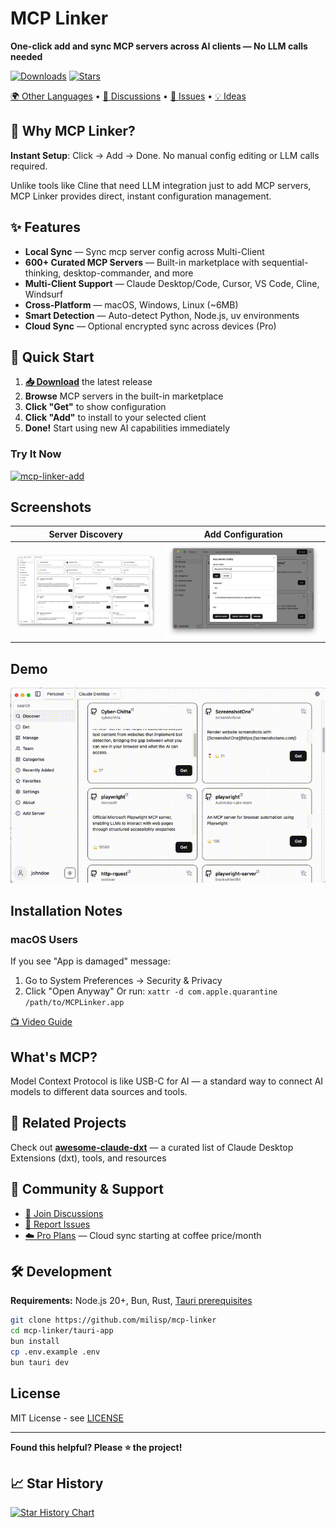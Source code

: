 # MCP Linker

**One-click add and sync MCP servers across AI clients — No LLM calls needed**

[![Downloads](https://img.shields.io/github/downloads/milisp/mcp-linker/total.svg)](https://github.com/milisp/mcp-linker/releases)
[![Stars](https://img.shields.io/github/stars/milisp/mcp-linker?style=social)](https://github.com/milisp/mcp-linker/stargazers)

[🌍 Other Languages](./readme/) • [💬 Discussions](https://github.com/milisp/mcp-linker/discussions) • [🐛 Issues](https://github.com/milisp/mcp-linker/issues) •  [💡 Ideas](https://github.com/milisp/mcp-linker/discussions/categories/ideas)

## 🚀 Why MCP Linker?

**Instant Setup**: Click → Add → Done. No manual config editing or LLM calls required.

Unlike tools like Cline that need LLM integration just to add MCP servers, MCP Linker provides direct, instant configuration management.

## ✨ Features

- **Local Sync** — Sync mcp server config across Multi-Client
- **600+ Curated MCP Servers** — Built-in marketplace with sequential-thinking, desktop-commander, and more
- **Multi-Client Support** — Claude Desktop/Code, Cursor, VS Code, Cline, Windsurf
- **Cross-Platform** — macOS, Windows, Linux (~6MB)
- **Smart Detection** — Auto-detect Python, Node.js, uv environments
- **Cloud Sync** — Optional encrypted sync across devices (Pro)

## 🚀 Quick Start

1. **[📥 Download](https://github.com/milisp/mcp-linker/releases)** the latest release
2. **Browse** MCP servers in the built-in marketplace
3. **Click "Get"** to show configuration
4. **Click "Add"** to install to your selected client
5. **Done!** Start using new AI capabilities immediately

### Try It Now
[![mcp-linker-add](https://img.shields.io/badge/Add%20Sequential--Thinking-Try%20Now-blue?logo=link)](https://www.mcp-linker.store/install-app?name=sequential-thinking&autoSubmit=true&config=eyJzZXF1ZW50aWFsLXRoaW5raW5nIjp7ImNvbW1hbmQiOiJucHgiLCJhcmdzIjpbIi15IiwiQG1vZGVsY29udGV4dHByb3RvY29sL3NlcnZlci1zZXF1ZW50aWFsLXRoaW5raW5nIl19fQ==)

## Screenshots

| Server Discovery | Add Configuration |
|-----------------|-------------------|
| ![Discover](./images/discover.png) | ![Add server](./images/add-server.png) |

## Demo

![demo](./images/demo.gif)

## Installation Notes

### macOS Users
If you see "App is damaged" message:
1. Go to System Preferences → Security & Privacy
2. Click "Open Anyway"
Or run: `xattr -d com.apple.quarantine /path/to/MCPLinker.app`

[📺 Video Guide](https://www.youtube.com/watch?v=MEHFd0PCQh4)

## What's MCP?
Model Context Protocol is like USB-C for AI — a standard way to connect AI models to different data sources and tools.

## 🧭 Related Projects

Check out [**awesome-claude-dxt**](https://github.com/milisp/awesome-claude-dxt) — a curated list of Claude Desktop Extensions (dxt), tools, and resources

## 💬 Community & Support

- [💬 Join Discussions](https://github.com/milisp/mcp-linker/discussions)
- [🐛 Report Issues](https://github.com/milisp/mcp-linker/issues)
- [☁️ Pro Plans](https://mcp-linker.store/pricing) — Cloud sync starting at coffee price/month

## 🛠️ Development

**Requirements:** Node.js 20+, Bun, Rust, [Tauri prerequisites](https://v2.tauri.app/start/prerequisites/)

```bash
git clone https://github.com/milisp/mcp-linker
cd mcp-linker/tauri-app
bun install
cp .env.example .env
bun tauri dev
```

## License
MIT License - see [LICENSE](LICENSE)

---
**Found this helpful? Please ⭐ the project!**

## 📈 Star History

[![Star History Chart](https://api.star-history.com/svg?repos=milisp/mcp-linker&type=Date)](https://star-history.com/#milisp/mcp-linker)